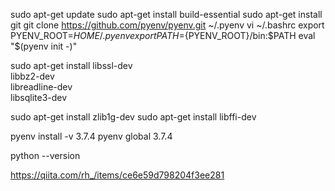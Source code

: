 sudo apt-get update
sudo apt-get install build-essential
sudo apt-get install git
git clone https://github.com/pyenv/pyenv.git ~/.pyenv
vi ~/.bashrc
    export PYENV_ROOT=$HOME/.pyenv
    export PATH=${PYENV_ROOT}/bin:$PATH
    eval "$(pyenv init -)"

sudo apt-get install libssl-dev \
  libbz2-dev \
  libreadline-dev \
  libsqlite3-dev

sudo apt-get install zlib1g-dev
sudo apt-get install libffi-dev

pyenv install -v 3.7.4
pyenv global 3.7.4

python --version

https://qiita.com/rh_/items/ce6e59d798204f3ee281